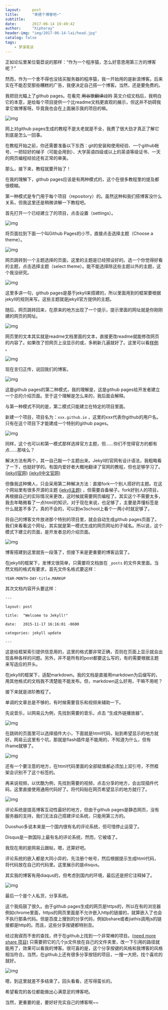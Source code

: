 ```yaml
---
layout:     post
title:      "来搭个博客吧~"
subtitle:   
date:       2017-06-14 19:49:42
author:     "Xiphoray"
header-img: "img/2017-06-14-lai/head.jpg"
catalog: false
tags:     
    - 梦溪笔谈
---
```



正如论坛里某位菊苣说的那样：“作为一个程序猿，怎么好意思用第三方的博客呢？”

然而，作为一个舍不得也没钱买服务器的程序猿，我一开始用的是新浪博客。后来实在不能忍受那些糟糕的广告，我便决定自己搭一个博客。当然，还是要免费的。

我把目光瞄上了github pages。在看完 ~~用谷歌翻译过的~~ 英文介绍文档后，我明白它的本意，是给每个项目提供一个比readme文档更直观的展示，但这并不妨碍我拿它做博客呀。毕竟我也会在上面展示我的项目的嘛。

![img](/img/2017-06-14-lai/1.jpg)

网上对github pages生成的教程不是太老就是不全，我费了很大劲才真正了解它到底是怎么一回事。

在教程开始之前，你还需要准备以下东西：git的安装和使用经验、一个github帐号、一把较好的梯子（可能会用到）、大学英语四级或以上的英语等级证书、一天的网页编程经验还有正常的审美。

那么，接下来，教程就要开始了！

在我的理解下，github pages应该是有两种模式的，这个在很多教程里的提及都很模糊。

第一种模式是专门用于每个项目（repository）的。虽然这种和我们搭博客没什么关系，但我这里还是稍微讲解一下教程吧。

首先打开一个已经建立了的项目，点击设置（settings）。

![img](/img/2017-06-14-lai/2.jpg)

将页面拉到下面一个叫Github Pages的小节，直接点击选择主题（Choose a theme）。

![img](/img/2017-06-14-lai/3.jpg)

网页跳转到一个主题选择的页面，这里的主题是已经预设好的。选一个你觉得好看的主题，点击选择主题（select theme）。能不能选择除这些主题以外的主题，这个我没研究。

![img](/img/2017-06-14-lai/4.jpg)

这里多讲一句，github pages是基于jekyll来搭建的，所以里面用到的框架要根据jekyll的规则来写。这些主题就是jekyll官方提供的主题。

随后，网页跳转回来，在原来的地方出现了一个提示，提示里面的网址就是你刚刚建的网页的网址。

![img](/img/2017-06-14-lai/5.jpg)

网页里的文本其实就是readme文档里面的文本，直接更改readme就能修改网页的内容了。如果改了但网页上没显示的或，多刷新几遍就好了。这里可以看[样例](https://xiphoray.github.io/showmeyourbackground/) 。

![img](/img/2017-06-14-lai/6.jpg)



现在言归正传，说回我们的博客。

![img](/img/2017-06-14-lai/7.jpg)

这是github pages的第二种模式，我的理解是，这是github pages给开发者建立一个总的介绍页面。至于这个理解是怎么来的，我后面会解释。

与第一种模式不同的是，第二模式只能建立在特定的项目里面。

新建一个项目，项目名为：``xxx.github.io`` ，这里的xxx代表你github的用户名。只有在这个项目下才能建成一个特别的github pages。

![img](/img/2017-06-14-lai/8.jpg) 

同样，这个也可以和第一模式那样选择官方主题，但……你们不觉得官方的都有点……那啥么？

解决方法有两个，其一自己敲一个主题出来。Jekyll的官网有设计语法，我粗略看了一下，也挺好学的。有国内爱好者大概地翻译了官网的教程，但也足够学习了。  [(jekyll官网)](http://jekyllrb.com/)  [(jekyll中文官网)](http://jekyll.com.cn/)

但像我这种懒人，只会采用第二种解决方法：直接fork一个别人搭好的主题。在这个网站里有很多开源的主题 [(jekyll主题)](http://jekyllthemes.org/) ，但需要自备梯子。fork好别人的项目，再根据自己的实际情况来更改，这时候就需要网页编程了。其实这个不需要太多，我去年略微看了一点html的知识，对于现在来说，也足够了，主要是弄懂标签是什么就差不多了。真的不会的，可以到w3school上看个一两小时就足够了。

将自己的博客文件放进那个特别的项目里，就会自动生成github pages页面了。我们来看看这个网址，其实就是第一模式生成的网页网址的子域名。所以说，这个模式下建立的页面，是开发者总的介绍页面。

![img](/img/2017-06-14-lai/9.jpg)

博客搭建到这里就告一段落了，但接下来是更重要的博客运营了。

在jekyll的框架下，发博文很简单，只需要将文档放在 ``_posts`` 的文件夹里面。当然文档的格式有要求，首先文件名格式要这样：

``
	YEAR-MONTH-DAY-title.MARKUP
``


其次文档内容开头要这样：




	---
	
	layout: post
	
	title:  "Welcome to Jekyll!"

	date:   2015-11-17 16:16:01 -0600

	categories: jekyll update

	---



这是给框架索引提供信息用的，这里的格式要非常正确，否则在页面上显示就会出现各种各样的问题。另外，并不是所有的post都要这么写的，有的需要根据主题来写适应的开头。

在jekyll的框架下，适配markdown。我的文档是直接用markdown为后缀写的，用其他格式的文档我不清楚能不能发布。但，markdown这么好用，干嘛不用呢？



接下来就是进阶教程了。

单调的文章总是不够的，有时候需要音乐和视频来辅助一下。

先说音乐，以网易云为例，先找到需要的音乐，点击 “生成外链播放器”。

![img](/img/2017-06-14-lai/10.jpg)


在跳转的页面里可以选择插件大小，下面就是html代码，贴到希望显示的地方就好。网易云这里有个坑，那就是flash插件是不能用的，不知道为什么，但有iframe就够了。

![img](/img/2017-06-14-lai/11.jpg)


还有一个要注意的地方，在html代码里面的全部赋值都必须加上双引号，不然框架会识别不了这个标签的。

再来说视频，以优酷为例，先找到需要的视频，点击分享的地方，会出现插件代码，这里直接使用通用代码好了。将代码贴在网页希望显示的地方就行了。

![img](/img/2017-06-14-lai/12.jpg)


评论系统是提高博客互动性最好的地方，但由于github pages是静态网页，没有服务器的支持，我们无法自己搭建评论系统，只能用第三方的。

Duoshuo多说本来是一个国内很有名的评论系统，但可惜停止运营了。

Disqus是一款国际上最有名的评论系统，然而，它被墙了。

我现在用的是网易云跟帖，嗯，还算好吧。

评论系统的嵌入都是大同小异的，先注册个帐号，然后根据提示生成html代码，将代码放在自己的代码里。这里展示的是disqus。

其实我的博客有用diaqus的，但考虑到国内的环境，最后还是把它注释掉了。

![img](/img/2017-06-14-lai/13.jpg)

最后一个是个人私货，分享系统。

这个我捣鼓了很久。由于github pages生成的网页是https的，所以在有的浏览器例如chrome里面，https的网页里面是不允许嵌入http的链接的，就算嵌入了也会不执行那条代码。但是百度上搜到的分享代码，例如bshare或者jiathis调用js的链接都是http的。而且，这些分享按键都特别丑。

经过我锲而不舍的查找，终于在github上找到一个非常棒的项目。[(need more share 项目)](https://github.com/revir/need-more-share2) 只需要把它的几个js文件放在自己的文件夹里，改一下引用的路径就能用了，效果可以看我的博客。很可喜的是，这个分享按键的风格和我博客的风格相当符合。当然，在github上还有很多分享按钮的项目，一搜一大把，找个喜欢的就好。

![img](/img/2017-06-14-lai/14.jpg)

嗯，到这里就差不多结束了。回头看看，还写得蛮长的。

希望看完的各位都能做出心满意足的博客吧。

当然，更重要的是，要好好充实自己的博客啊~~




